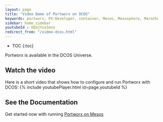 ```yaml
---
layout: page
title: "Video Demo of Portworx on DCOS"
keywords: portworx, PX-Developer, container, Mesos, Mesosphere, Marathon, storage, DCOS
sidebar: home_sidebar
youtubeId : hQojYux3ono
redirect_from: "/video-dcos.html"
---
```


* TOC
{:toc}

Portworx is available in the DCOS Universe.

## Watch the video
Here is a short video that shows how to configure and run Portworx with DCOS:
{% include youtubePlayer.html id=page.youtubeId %}


## See the Documentation
Get started now with running [Portworx on Mesos](/scheduler/mesosphere-dcos/install.html)

